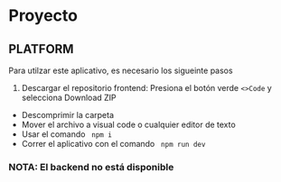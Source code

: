 # Proyecto
## PLATFORM
Para utilzar este aplicativo, es necesario los sigueinte pasos

1. Descargar el repositorio frontend: Presiona el botón verde ```<>Code``` y selecciona Download ZIP
 - Descomprimir la carpeta
 - Mover el archivo a visual code o cualquier editor de texto
 - Usar el comando ``` npm i```
 - Correr el aplicativo con el comando  ``` npm run dev```

### NOTA: El backend no está disponible
